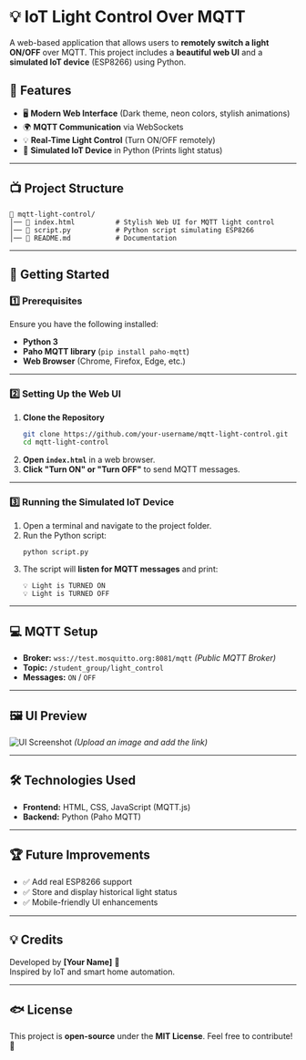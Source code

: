 # 💡 IoT Light Control Over MQTT

A web-based application that allows users to **remotely switch a light ON/OFF** over MQTT. This project includes a **beautiful web UI** and a **simulated IoT device** (ESP8266) using Python.  

## 🌟 Features
- 🖥 **Modern Web Interface** (Dark theme, neon colors, stylish animations)
- 🌍 **MQTT Communication** via WebSockets
- 💡 **Real-Time Light Control** (Turn ON/OFF remotely)
- 🐍 **Simulated IoT Device** in Python (Prints light status)

---

## 📺 Project Structure
```
💃 mqtt-light-control/
│── 📄 index.html          # Stylish Web UI for MQTT light control
│── 📄 script.py           # Python script simulating ESP8266
│── 📄 README.md           # Documentation
```

---

## 🚀 Getting Started

### **1️⃣ Prerequisites**
Ensure you have the following installed:
- **Python 3**  
- **Paho MQTT library** (`pip install paho-mqtt`)  
- **Web Browser** (Chrome, Firefox, Edge, etc.)

---

### **2️⃣ Setting Up the Web UI**
1. **Clone the Repository**
   ```sh
   git clone https://github.com/your-username/mqtt-light-control.git
   cd mqtt-light-control
   ```
2. **Open `index.html`** in a web browser.
3. **Click "Turn ON" or "Turn OFF"** to send MQTT messages.

---

### **3️⃣ Running the Simulated IoT Device**
1. Open a terminal and navigate to the project folder.
2. Run the Python script:
   ```sh
   python script.py
   ```
3. The script will **listen for MQTT messages** and print:
   ```
   💡 Light is TURNED ON
   💡 Light is TURNED OFF
   ```

---

## 💻 MQTT Setup
- **Broker:** `wss://test.mosquitto.org:8081/mqtt` *(Public MQTT Broker)*
- **Topic:** `/student_group/light_control`
- **Messages:** `ON` / `OFF`

---

## 🖼 UI Preview
![UI Screenshot](https://your-image-link.com) *(Upload an image and add the link)*

---

## 🛠 Technologies Used
- **Frontend:** HTML, CSS, JavaScript (MQTT.js)
- **Backend:** Python (Paho MQTT)

---

## 🏆 Future Improvements
- ✅ Add real ESP8266 support
- ✅ Store and display historical light status
- ✅ Mobile-friendly UI enhancements

---

## 💡 Credits
Developed by **[Your Name]** 🚀  
Inspired by IoT and smart home automation.

---

## 🐟 License
This project is **open-source** under the **MIT License**. Feel free to contribute! 🎉


